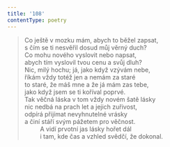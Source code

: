 ```yaml
---
title: '108'
contentType: poetry
---
```


<section>

> Co ještě v mozku mám, abych to běžel zapsat,  
> s čím se ti nesvěřil dosud můj věrný duch?  
> Co mohu nového vyslovit nebo napsat,  
> abych tím vyslovil tvou cenu a svůj dluh?  
> Nic, milý hochu; já, jako když vzývám nebe,  
> říkám vždy totéž jen a nemám za staré  
> to staré, že máš mne a že já mám zas tebe,  
> jako když jsem se ti koříval poprvé.  
> Tak věčná láska v tom vždy novém šatě lásky  
> nic nedbá na prach let a jejich zuřivost,  
> odpírá přijímat nevyhnutelné vrásky  
> a činí stáří svým pážetem pro věčnost.  
>          A vidí prvotní jas lásky hořet dál  
>          i tam, kde čas a vzhled svědčí, že dokonal.

</section>
